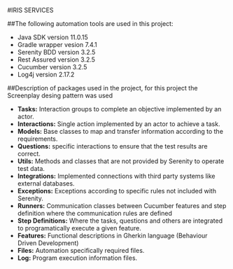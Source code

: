 #IRIS SERVICES

##The following automation tools are used in this project:

- Java SDK version 11.0.15
- Gradle wrapper vesion 7.4.1
- Serenity BDD version 3.2.5
- Rest Assured version 3.2.5
- Cucumber version 3.2.5
- Log4j version 2.17.2


##Description of packages used in the project, for this project the Screenplay desing pattern was used 

- **Tasks:** Interaction groups to complete an objective implemented by an actor.
- **Interactions:** Single action implemented by an actor to achieve a task.
- **Models:** Base classes to map and transfer information according to the requirements.
- **Questions:** specific interactions to ensure that the test results are correct.
- **Utils:** Methods and classes that are not provided by Serenity  to operate test data.
- **Integrations:** Implemented connections with third party systems like external databases.
- **Exceptions:** Exceptions according to specific rules not included with Serenity.
- **Runners:** Communication classes between Cucumber features and step definition where the
communication rules are defined
- **Step Definitions:** Where the tasks, questions and others are integrated to programatically execute  a given feature.
- **Features:** Functional descriptions in Gherkin language (Behaviour Driven Development)
- **Files:** Automation specifically required files.
- **Log:** Program execution information files.